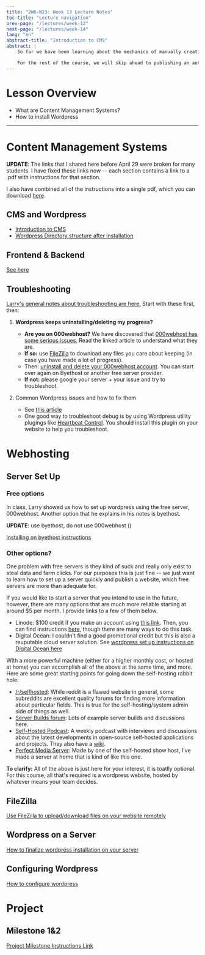 ```yaml
---
title: "2W6-W23: Week 13 Lecture Notes"
toc-title: "Lecture navigation"
prev-page: "/lectures/week-12"
next-page: "/lectures/week-14"
lang: "en"
abstract-title: "Introduction to CMS"
abstract: |
    So far we have been learning about the mechanics of manually creating websites and website designs.

    For the rest of the course, we will skip ahead to publishing an automatically creating a website using a CMS (Content Management System).
---
```


# Lesson Overview

- What are Content Management Systems?
- How to install Wordpress

---


# Content Management Systems

**UPDATE**: The links that I shared here before April 29 were broken for many students. I have fixed these links now -- each section contains a link to a .pdf with instructions for that section.

I also have combined all of the instructions into a single pdf, which you can download [here][all-slides].

## CMS and Wordpress

- [Introduction to CMS][cms]
- [Wordpress Directory structure after installation][installation]

## Frontend & Backend

[See here][frontend-backend]

## Troubleshooting

[Larry's general notes about troubleshooting are here.][troubleshooting] Start with these first, then:

1. **Wordpress keeps uninstalling/deleting my progress?**

    - **Are you on 000webhost?** We have discovered that [000webhost has some serious issues.][000webhost-rl] Read the linked article to understand what they are. 
    - **If so:** use [FileZilla](#filezilla) to download any files you care about keeping (in case you have made a lot of progress).
    - Then: [uninstall and delete your 000webhost account][000webhost-delete]. You can start over again on Byethost or another free server provider.
    - **If not:** please google your server + your issue and try to troubleshoot.

2. Common Wordpress issues and how to fix them

    - See [this article](https://www.joomdev.com/common-wordpress-errors-and-how-to-fix-them/)
    - One good way to troubleshoot debug is by using Wordpress utility plugings like [Heartbeat Control](https://wordpress.org/plugins/heartbeat-control/). You should install this plugin on your website to help you troubleshoot.


[000webhost-rl]: https://www.000webhost.com/forum/t/wordpress-installation-page-rate-limiting-issue/178462
[000webhost-delete]: https://www.websiteplanet.com/blog/cancel-000webhost-refund/


# Webhosting

## Server Set Up

### Free options

In class, Larry showed us how to set up wordpress using the free server, 000webhost. Another option that he explains in his notes is byethost.

**UPDATE**: use byethost, do not use 000webhost ()

[Installing on byethost instructions][byethost]

### Other options?

One problem with free servers is they kind of suck and really only exist to steal data and farm clicks. For our purposes this is just fine -- we just want to learn how to set up a server quickly and publish a website, which free servers are more than adequate for. 

If you would like to start a server that you intend to use in the future, however, there are many options that are much more reliable starting at around $5 per month. I provide links to a few of them below.

- Linode: $100 credit if you make an account using [this link](https://linode.com/25a). Then, you can find instructions [here](https://www.linode.com/marketplace/apps/linode/wordpress), though there are many ways to do this task.
- Digital Ocean: I couldn't find a good promotional credit but this is also a reuputable cloud server solution. See [wordpress set up instructions on Digital Ocean here](https://www.digitalocean.com/community/tutorials/how-to-use-the-wordpress-one-click-install-on-digitalocean-2)

With a more powerful machine (either for a higher monthly cost, or hosted at home) you can accomplish all of the above at the same time, and more. Here are some great starting points for going down the self-hosting rabbit hole:

- [/r/selfhosted](https://reddit.com/r/selfhosted/): While reddit is a flawed website in general, some subreddits are excellent quality forums for finding more information about particular fields. This is true for the self-hosting/system admin side of things as well.
- [Server Builds forum](https://forums.serverbuilds.net/about): Lots of example server builds and discussions here.
- [Self-Hosted Podcast](https://selfhosted.show/): A weekly podcast with interviews and discussions about the latest developments in open-source self-hosted applications and projects. They also have a [wiki](https://wiki.selfhosted.show/).
- [Perfect Media Server](https://perfectmediaserver.com/): Made by one of the self-hosted show host, I've made a server at home that is kind of like this one.



**To clarify:** All of the above is just here for your interest, it is toatlly optional. For this course, all that's required is a wordpress website, hosted by whatever means your team decides.

## FileZilla

[Use FileZilla to upload/download files on your website remotely][filezilla]

## Wordpress on a Server

[How to finalize wordpress installation on your server][wordpress-server]

## Configuring Wordpress

[How to configure wordpress][wordpress-configure]

# Project

## Milestone 1&2

[Project Milestone Instructions Link](../pages/assignments.html#milestone-1-2)

[all-slides]: larry-slides.pdf
[cms]: cms-introduction.pdf
[installation]: wordpress-folder-structure.pdf
[troubleshooting]:troubleshooting-resetting.pdf
[frontend-backend]: front-end-back-end.pdf
[byethost]:setting-up-byethost.pdf
[filezilla]:filezilla.pdf
[wordpress-server]:wordpress-install-on-server.pdf
[wordpress-configure]:configure-wordpress.pdf
